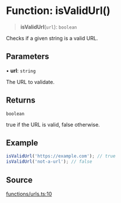 # Function: isValidUrl()

> **isValidUrl**(`url`): `boolean`

Checks if a given string is a valid URL.

## Parameters

• **url**: `string`

The URL to validate.

## Returns

`boolean`

true if the URL is valid, false otherwise.

## Example

```ts
isValidUrl('https://example.com'); // true
isValidUrl('not-a-url'); // false
```

## Source

[functions/urls.ts:10](https://github.com/bucharitesh/octopop/blob/79bf9c3/packages/utils/src/functions/urls.ts#L10)
